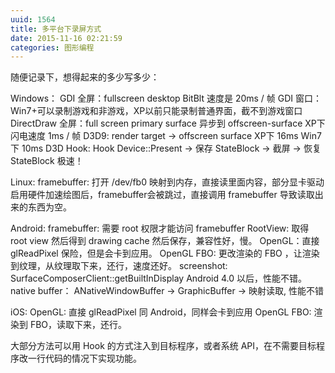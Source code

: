 ```yaml
---
uuid: 1564
title: 多平台下录屏方式
date: 2015-11-16 02:21:59
categories: 图形编程
---
```

随便记录下，想得起来的多少写多少：

Windows：
GDI 全屏：fullscreen desktop BitBlt 速度是 20ms / 帧
GDI 窗口：Win7+可以录制游戏和非游戏，XP以前只能录制普通界面，截不到游戏窗口
DirectDraw 全屏：full screen primary surface 异步到 offscreen-surface XP下闪电速度 1ms / 帧
D3D9: render target -> offscreen surface XP下 16ms Win7 下 10ms
D3D Hook: Hook Device::Present -> 保存 StateBlock -> 截屏 -> 恢复 StateBlock 极速！

Linux:
framebuffer: 打开 /dev/fb0 映射到内存，直接读里面内容，部分显卡驱动启用硬件加速绘图后，framebuffer会被跳过，直接调用 framebuffer 导致读取出来的东西为空。

Android:
framebuffer: 需要 root 权限才能访问 framebuffer
RootView: 取得 root view 然后得到 drawing cache 然后保存，兼容性好，慢。
OpenGL：直接 glReadPixel 保险，但是会卡到应用。
OpenGL FBO: 更改渲染的 FBO ，让渲染到纹理，从纹理取下来，还行，速度还好。
screenshot: SurfaceComposerClient::getBuiltInDisplay Android 4.0 以后，性能不错。
native buffer： ANativeWindowBuffer -> GraphicBuffer -> 映射读取, 性能不错

iOS:
OpenGL: 直接 glReadPixel 同 Android，同样会卡到应用
OpenGL FBO: 渲染到 FBO，读取下来，还行。

大部分方法可以用 Hook 的方式注入到目标程序，或者系统 API，在不需要目标程序改一行代码的情况下实现功能。

